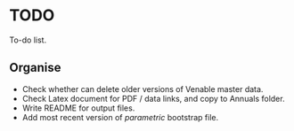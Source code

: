 # TODO
To-do list. 

## Organise
* Check whether can delete older versions of Venable master data.
* Check Latex document for PDF / data links, and copy to Annuals folder.
* Write README for output files.
* Add most recent version of *parametric* bootstrap file.
